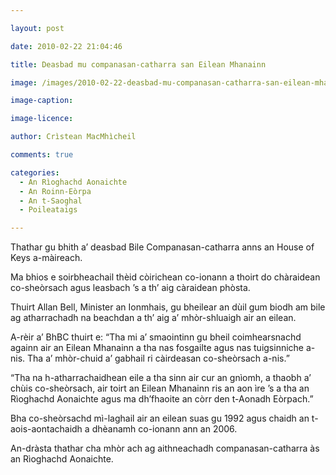 ```yaml
---

layout: post

date: 2010-02-22 21:04:46

title: Deasbad mu companasan-catharra san Eilean Mhanainn

image: /images/2010-02-22-deasbad-mu-companasan-catharra-san-eilean-mhanainn.jpg

image-caption:

image-licence:

author: Crìstean MacMhìcheil

comments: true

categories:
  - An Rìoghachd Aonaichte
  - An Roinn-Eòrpa
  - An t-Saoghal
  - Poileataigs

---
```


Thathar gu bhith a&#8217; deasbad Bile Companasan-catharra anns an House of Keys a-màireach.

<!--more-->

Ma bhios e soirbheachail thèid còirichean co-ionann a thoirt do chàraidean co-sheòrsach agus leasbach &#8217;s a th&#8217; aig càraidean phòsta.

Thuirt Allan Bell, Minister an Ionmhais, gu bheilear an dùil gum biodh am bile ag atharrachadh na beachdan a th&#8217; aig a&#8217; mhòr-shluaigh air an eilean.

A-rèir a&#8217; BhBC thuirt e: &#8220;Tha mi a&#8217; smaointinn gu bheil coimhearsnachd againn air an Eilean Mhanainn a tha nas fosgailte agus nas tuigsinniche a-nis. Tha a&#8217; mhòr-chuid a&#8217; gabhail ri càirdeasan co-sheòrsach a-nis.&#8221;

&#8220;Tha na h-atharrachaidhean eile a tha sinn air cur an gnìomh, a thaobh a&#8217; chùis co-sheòrsach, air toirt an Eilean Mhanainn ris an aon ìre &#8217;s a tha an Rìoghachd Aonaichte agus ma dh&#8217;fhaoite an còrr den t-Aonadh Eòrpach.&#8221;

Bha co-sheòrsachd mì-laghail air an eilean suas gu 1992 agus chaidh an t-aois-aontachaidh a dhèanamh co-ionann ann an 2006.

An-dràsta thathar cha mhòr ach ag aithneachadh companasan-catharra às an Rìoghachd Aonaichte.
